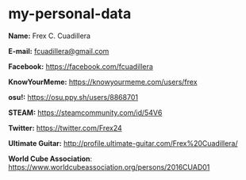 # my-personal-data

**Name:** Frex C. Cuadillera

**E-mail:** fcuadillera@gmail.com

**Facebook:** https://facebook.com/fcuadillera

**KnowYourMeme:** https://knowyourmeme.com/users/frex

**osu!:** https://osu.ppy.sh/users/8868701

**STEAM:** https://steamcommunity.com/id/54V6

**Twitter:** https://twitter.com/Frex24

**Ultimate Guitar:** http://profile.ultimate-guitar.com/Frex%20Cuadillera/

**World Cube Association**: https://www.worldcubeassociation.org/persons/2016CUAD01
